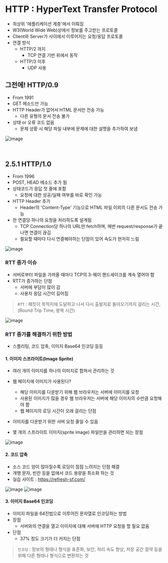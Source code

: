 # HTTP : HyperText Transfer Protocol

- 최상위 '애플리케이션 계층'에서 이뤄짐
- W3(World Wide Web)상에서 정보를 주고받는 프로토콜
- Client와 Server가 사이에서 이루어지는 요청/응답 프로토콜
- 연결 방식
    - HTTP/2 까지
        - TCP 연결 기반 위에서 동작
    - HTTP/3 이후
        - UDP 사용


## 그전에! HTTP/0.9
- From 1991
- GET 메소드만 가능
- HTTP Header가 없어서 HTML 문서만 전송 가능
    - 다른 유형의 문서 전송 불가
- 상태 or 오류 코드 없음
    - 문제 상황 시 해당 파일 내부에 문제에 대한 설명을 추가하여 보냄


![image](https://user-images.githubusercontent.com/89024993/193588221-c72e1159-8c43-45b5-8def-f20b0d82d5a9.png)

<br>

## 2.5.1 HTTP/1.0

- From 1996
- POST, HEAD 메소드 추가 됨
- 상태코드가 응답 첫 줄에 포함
    - 요청에 대한 성공/실패 여부를 바로 확인 가능
- HTTP Header 추가
    - Header의 'Content-Type' 기능으로 HTML 파일 이외의 다른 문서도 전송 가능
- 한 연결당 하나의 요청을 처리하도록 설계됨
    - TCP Connection당 하나의 URL만 fetch하며, 매번 request/response가 끝나면 연결이 끊김
    - 필요할 때마다 다시 연결해야하는 단점이 있어 속도가 현저히 느림

![image](https://user-images.githubusercontent.com/89024993/193588704-2bf41118-233f-4eaf-a449-b2abaa7a1c52.png)


### RTT 증가 이슈

- 서버로부터 파일을 가져올 때마다 TCP의 3-웨이 핸드세이크를 계속 열어야 함
- RTT가 증가하는 단점
    - 서버에 부담이 많이 감
    - 사용자 응담 시간이 길어짐

> `RTT` : 패킷이 목적지에 도달하고 나서 다시 출발지로 돌아오기까지 걸리는 시간, (Round Trip Time, 왕복 시간)

![image](https://user-images.githubusercontent.com/89024993/193589410-536a40d6-90c0-4339-abed-4d62ba3b3f1a.png)


### RTT 증가를 해결하기 위한 방법

- 스플리팅, 코드 압축, 이미지 Base64 인코딩 등등

#### 1. 이미지 스프라이트(Image Sprite)

- 여러 개의 이미지를 하나의 이미지로 합쳐서 관리하는 것
- 웹 페이지에 이미지가 사용된다?
    - 해당 이미지를 다운받기 위해 웹 브라우저는 서버에 이미지를 요청
    - 사용된 이미지가 많을 경우 웹 브라우저는 서버에 해당 이미지의 수만큼 요청해야 함
    - 웹 페이지의 로딩 시간이 오래 걸리는 단점

- 이미지를 다운받기 위한 서버 요청 줄일 수 있음
- 몇 개의 스프라이트 이미지(sprite image) 파일만을 관리하면 되는 장점


![image](https://user-images.githubusercontent.com/89024993/193591216-4728bf6c-83e0-417e-8c1f-f5c25e6dedbe.png)


#### 2. 코드 압축

- 소스 코드 양이 많아질수록 로딩이 점점 느려지는 단점 해결
- 개행 문자, 빈칸 등을 없애서 코드 용량을 최소화 하는 것
- 실습 사이트 : https://refresh-sf.com/

![image](https://user-images.githubusercontent.com/89024993/193591764-7915b36a-d914-4e6f-8625-af5c28697f63.png)
![image](https://user-images.githubusercontent.com/89024993/193591796-ec22a9f7-28eb-4c85-ba82-cb391e640050.png)


#### 3. 이미지 Base64 인코딩

- 이미지 파일을 64진법으로 이루어진 문자열로 인코딩하는 방법
- 장점
    - 서버와의 연결을 열고 이미지에 대해 서버에 HTTP 요청을 할 필요 없음
- 단점
    - 37% 정도 크기가 더 커지는 단점

> `인코딩` : 정보의 형태나 형식을 표준화, 보안, 처리 속도 향상, 저장 공간 절약 등을 위해 다른 형태나 형식으로 변환하는 것
